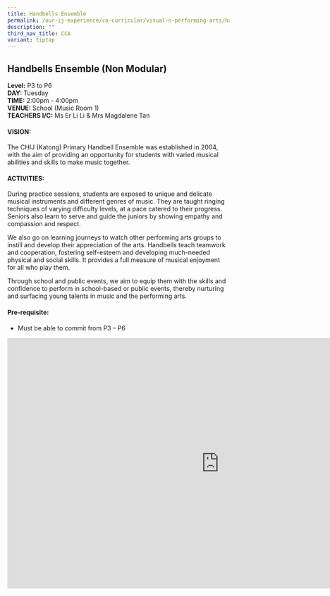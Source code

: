 ```yaml
---
title: Handbells Ensemble
permalink: /our-ij-experience/co-curricular/visual-n-performing-arts/handbells-ensemble/
description: ""
third_nav_title: CCA
variant: tiptap
---
```

<h2>Handbells Ensemble (Non Modular)</h2>
<p><strong>Level:</strong>&nbsp;P3 to P6
<br><strong>DAY:</strong>&nbsp;Tuesday
<br><strong>TIME:</strong>&nbsp;2:00pm - 4:00pm
<br><strong>VENUE:</strong>&nbsp;School (Music Room 1)
<br><strong>TEACHERS I/C:</strong>&nbsp;Ms Er Li Li &amp; Mrs Magdalene Tan</p>
<h4>VISION:</h4>
<p>The CHIJ (Katong) Primary Handbell Ensemble was established in 2004, with
the aim of providing an opportunity for students with varied musical abilities
and skills to make music together.</p>
<h4>ACTIVITIES:</h4>
<p>During practice sessions, students are exposed to unique and delicate
musical instruments and different genres of music. They are taught ringing
techniques of varying difficulty levels, at a pace catered to their progress.
Seniors also learn to serve and guide the juniors by showing empathy and
compassion and respect.</p>
<p>We also go on learning journeys to watch other performing arts groups
to instill and develop their appreciation of the arts. Handbells teach
teamwork and cooperation, fostering self-esteem and developing much-needed
physical and social skills. It provides a full measure of musical enjoyment
for all who play them.</p>
<p>Through school and public events, we aim to equip them with the skills
and confidence to perform in school-based or public events, thereby nurturing
and surfacing young talents in music and the performing arts.</p>
<h4>Pre-requisite:</h4>
<ul data-tight="true" class="tight">
<li>
<p>Must be able to commit from P3 – P6</p>
</li>
</ul>
<div class="iframe-wrapper">
<iframe height="569" width="960" allowfullscreen="true" frameborder="0" src="https://docs.google.com/presentation/d/e/2PACX-1vRAa3Ho-mafQQdn9fNRoz0P9PQZu1Q9S9slCFkzxBEwjVEZg2SRnB0_iqAaZ6FsNN77TiN3zkZ2qCkY/embed?start=true&amp;loop=false&amp;delayms=5000"></iframe>
</div>
<p></p>